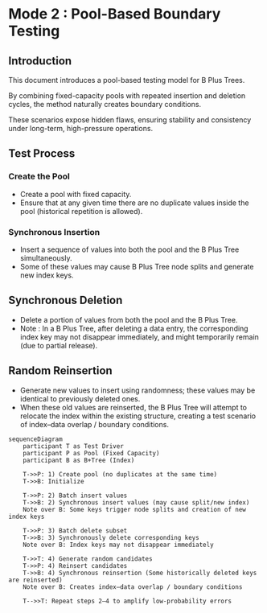 # Mode 2 : Pool-Based Boundary Testing

## Introduction

This document introduces a pool-based testing model for B Plus Trees.

By combining fixed-capacity pools with repeated insertion and deletion cycles, the method naturally creates boundary conditions.

These scenarios expose hidden flaws, ensuring stability and consistency under long-term, high-pressure operations.

## Test Process

### Create the Pool

- Create a pool with fixed capacity.
- Ensure that at any given time there are no duplicate values inside the pool (historical repetition is allowed).

### Synchronous Insertion

- Insert a sequence of values into both the pool and the B Plus Tree simultaneously.
- Some of these values may cause B Plus Tree node splits and generate new index keys.

## Synchronous Deletion

- Delete a portion of values from both the pool and the B Plus Tree.
- Note : In a B Plus Tree, after deleting a data entry, the corresponding index key may not disappear immediately, and might temporarily remain (due to partial release).

## Random Reinsertion

- Generate new values to insert using randomness; these values may be identical to previously deleted ones.
- When these old values are reinserted, the B Plus Tree will attempt to relocate the index within the existing structure, creating a test scenario of index–data overlap / boundary conditions.

```mermaid
sequenceDiagram
    participant T as Test Driver
    participant P as Pool (Fixed Capacity)
    participant B as B+Tree (Index)

    T->>P: 1) Create pool (no duplicates at the same time)
    T->>B: Initialize

    T->>P: 2) Batch insert values
    T->>B: 2) Synchronous insert values (may cause split/new index)
    Note over B: Some keys trigger node splits and creation of new index keys

    T->>P: 3) Batch delete subset
    T->>B: 3) Synchronously delete corresponding keys
    Note over B: Index keys may not disappear immediately

    T->>T: 4) Generate random candidates
    T->>P: 4) Reinsert candidates
    T->>B: 4) Synchronous reinsertion (Some historically deleted keys are reinserted)
    Note over B: Creates index–data overlap / boundary conditions

    T-->>T: Repeat steps 2–4 to amplify low-probability errors
```




